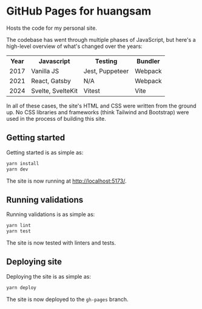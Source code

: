 # GitHub Pages for huangsam

Hosts the code for my personal site.

The codebase has went through multiple phases of JavaScript, but here's a
high-level overview of what's changed over the years:

<table>
  <tr>
    <th>Year</th>
    <th>Javascript</th>
    <th>Testing</th>
    <th>Bundler</th>
  </tr>
  <tr>
    <td>2017</td>
    <td>Vanilla JS</td>
    <td>Jest, Puppeteer</td>
    <td>Webpack</td>
  </tr>
  <tr>
    <td>2021</td>
    <td>React, Gatsby</td>
    <td>N/A</td>
    <td>Webpack</td>
  </tr>
  <tr>
    <td>2024</td>
    <td>Svelte, SvelteKit</td>
    <td>Vitest</td>
    <td>Vite</td>
  </tr>
</table>

In all of these cases, the site's HTML and CSS were written from the ground up. No
CSS libraries and frameworks (think Tailwind and Bootstrap) were used in the
process of building this site.

## Getting started

Getting started is as simple as:

```bash
yarn install
yarn dev
```

The site is now running at <http://localhost:5173/>.

## Running validations

Running validations is as simple as:

```bash
yarn lint
yarn test
```

The site is now tested with linters and tests.

## Deploying site

Deploying the site is as simple as:

```bash
yarn deploy
```

The site is now deployed to the `gh-pages` branch.
